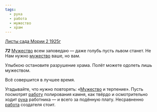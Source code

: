 ```yaml
---
tags:
  - рука
  - работа
  - мужество
  - храм
---
```


[Листы сада Мории 2 1925г](https://127.0.0.1:4002/agni/1925)

___72___
[Мужество](../../../tags/#[мужество](../../../tags/#мужество)) всем заповедаю — даже голубь пусть львом станет. Не Нам нужно [мужество](../../../tags/#мужество) ваше, но вам.   

Улыбкою остановите разрушение храма. Полёт можете одолеть лишь мужеством.   

Всё совершится в лучшее время.   

Угадывайте, что нужно повторять: «[Мужество](../../../tags/#[мужество](../../../tags/#мужество)) и терпение». Пусть посмотрят [работу](../../../tags/#[работа](../../../tags/#работа)) полирования камня, как твёрдо и осмотрительно ходит [рука](../../../tags/#рука) работника — и всего за подённую плату. Несравненно [работа](../../../tags/#работа) создателя стоит.   

